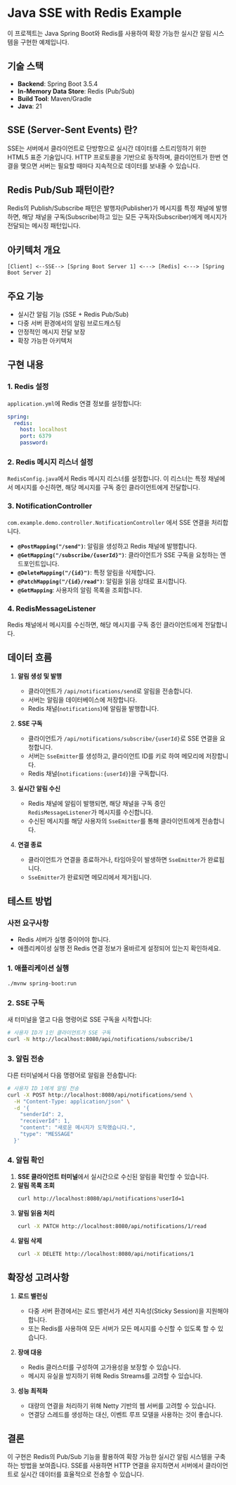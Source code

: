 # Java SSE with Redis Example

이 프로젝트는 Java Spring Boot와 Redis를 사용하여 확장 가능한 실시간 알림 시스템을 구현한 예제입니다.

## 기술 스택

- **Backend**: Spring Boot 3.5.4
- **In-Memory Data Store**: Redis (Pub/Sub)
- **Build Tool**: Maven/Gradle
- **Java**: 21

## SSE (Server-Sent Events) 란?

SSE는 서버에서 클라이언트로 단방향으로 실시간 데이터를 스트리밍하기 위한 HTML5 표준 기술입니다. HTTP 프로토콜을 기반으로 동작하며, 클라이언트가 한번 연결을 맺으면 서버는 필요할 때마다 지속적으로 데이터를 보내줄 수 있습니다.

## Redis Pub/Sub 패턴이란?

Redis의 Publish/Subscribe 패턴은 발행자(Publisher)가 메시지를 특정 채널에 발행하면, 해당 채널을 구독(Subscribe)하고 있는 모든 구독자(Subscriber)에게 메시지가 전달되는 메시징 패턴입니다.

## 아키텍처 개요

```
[Client] <--SSE--> [Spring Boot Server 1] <---> [Redis] <---> [Spring Boot Server 2]
```

## 주요 기능

- 실시간 알림 기능 (SSE + Redis Pub/Sub)
- 다중 서버 환경에서의 알림 브로드캐스팅
- 안정적인 메시지 전달 보장
- 확장 가능한 아키텍처

## 구현 내용

### 1. Redis 설정

`application.yml`에 Redis 연결 정보를 설정합니다:

```yaml
spring:
  redis:
    host: localhost
    port: 6379
    password: 
```

### 2. Redis 메시지 리스너 설정

`RedisConfig.java`에서 Redis 메시지 리스너를 설정합니다. 이 리스너는 특정 채널에서 메시지를 수신하면, 해당 메시지를 구독 중인 클라이언트에게 전달합니다.

### 3. NotificationController

`com.example.demo.controller.NotificationController` 에서 SSE 연결을 처리합니다.

- **`@PostMapping("/send")`**: 알림을 생성하고 Redis 채널에 발행합니다.
- **`@GetMapping("/subscribe/{userId}")`**: 클라이언트가 SSE 구독을 요청하는 엔드포인트입니다.
- **`@DeleteMapping("/{id}")`**: 특정 알림을 삭제합니다.
- **`@PatchMapping("/{id}/read")`**: 알림을 읽음 상태로 표시합니다.
- **`@GetMapping`**: 사용자의 알림 목록을 조회합니다.

### 4. RedisMessageListener

Redis 채널에서 메시지를 수신하면, 해당 메시지를 구독 중인 클라이언트에게 전달합니다.

## 데이터 흐름

1. **알림 생성 및 발행**
   - 클라이언트가 `/api/notifications/send`로 알림을 전송합니다.
   - 서버는 알림을 데이터베이스에 저장합니다.
   - Redis 채널(`notifications`)에 알림을 발행합니다.

2. **SSE 구독**
   - 클라이언트가 `/api/notifications/subscribe/{userId}`로 SSE 연결을 요청합니다.
   - 서버는 `SseEmitter`를 생성하고, 클라이언트 ID를 키로 하여 메모리에 저장합니다.
   - Redis 채널(`notifications:{userId}`)을 구독합니다.

3. **실시간 알림 수신**
   - Redis 채널에 알림이 발행되면, 해당 채널을 구독 중인 `RedisMessageListener`가 메시지를 수신합니다.
   - 수신된 메시지를 해당 사용자의 `SseEmitter`를 통해 클라이언트에게 전송합니다.

4. **연결 종료**
   - 클라이언트가 연결을 종료하거나, 타임아웃이 발생하면 `SseEmitter`가 완료됩니다.
   - `SseEmitter`가 완료되면 메모리에서 제거됩니다.

## 테스트 방법

### 사전 요구사항
- Redis 서버가 실행 중이어야 합니다.
- 애플리케이셩 실행 전 Redis 연결 정보가 올바르게 설정되어 있는지 확인하세요.

### 1. 애플리케이션 실행

```bash
./mvnw spring-boot:run
```

### 2. SSE 구독

새 터미널을 열고 다음 명령어로 SSE 구독을 시작합니다:

```bash
# 사용자 ID가 1인 클라이언트가 SSE 구독
curl -N http://localhost:8080/api/notifications/subscribe/1
```

### 3. 알림 전송

다른 터미널에서 다음 명령어로 알림을 전송합니다:

```bash
# 사용자 ID 1에게 알림 전송
curl -X POST http://localhost:8080/api/notifications/send \
  -H "Content-Type: application/json" \
  -d '{
    "senderId": 2,
    "receiverId": 1,
    "content": "새로운 메시지가 도착했습니다.",
    "type": "MESSAGE"
  }'
```

### 4. 알림 확인

1. **SSE 클라이언트 터미널**에서 실시간으로 수신된 알림을 확인할 수 있습니다.
2. **알림 목록 조회**
   ```bash
   curl http://localhost:8080/api/notifications?userId=1
   ```
3. **알림 읽음 처리**
   ```bash
   curl -X PATCH http://localhost:8080/api/notifications/1/read
   ```
4. **알림 삭제**
   ```bash
   curl -X DELETE http://localhost:8080/api/notifications/1
   ```

## 확장성 고려사항

1. **로드 밸런싱**
   - 다중 서버 환경에서는 로드 밸런서가 세션 지속성(Sticky Session)을 지원해야 합니다.
   - 또는 Redis를 사용하여 모든 서버가 모든 메시지를 수신할 수 있도록 할 수 있습니다.

2. **장애 대응**
   - Redis 클러스터를 구성하여 고가용성을 보장할 수 있습니다.
   - 메시지 유실을 방지하기 위해 Redis Streams를 고려할 수 있습니다.

3. **성능 최적화**
   - 대량의 연결을 처리하기 위해 Netty 기반의 웹 서버를 고려할 수 있습니다.
   - 연결당 스레드를 생성하는 대신, 이벤트 루프 모델을 사용하는 것이 좋습니다.

## 결론

이 구현은 Redis의 Pub/Sub 기능을 활용하여 확장 가능한 실시간 알림 시스템을 구축하는 방법을 보여줍니다. SSE를 사용하면 HTTP 연결을 유지하면서 서버에서 클라이언트로 실시간 데이터를 효율적으로 전송할 수 있습니다.
